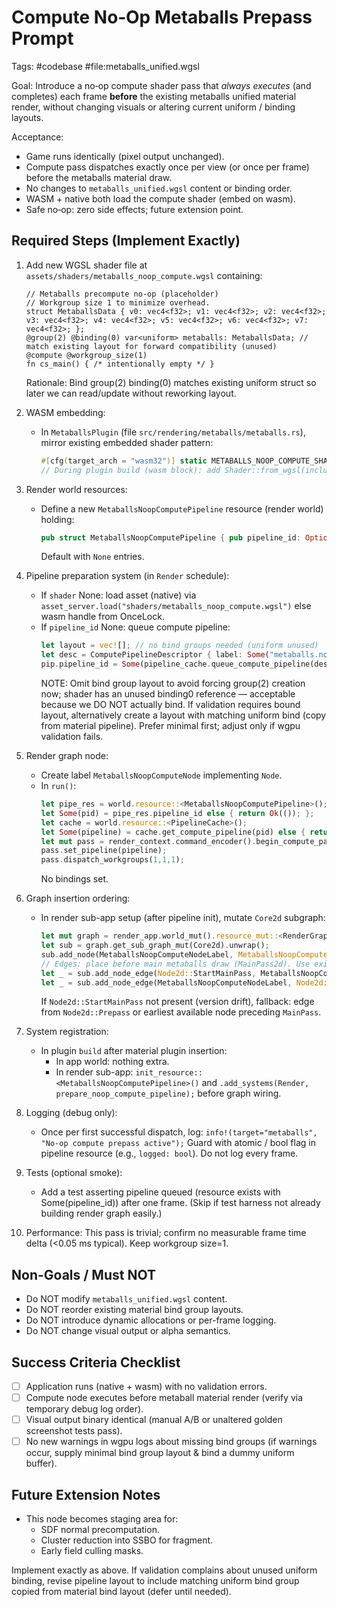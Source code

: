 # Compute No‑Op Metaballs Prepass Prompt

Tags: #codebase #file:metaballs_unified.wgsl

Goal: Introduce a no‑op compute shader pass that *always executes* (and completes) each frame **before** the existing metaballs unified material render, without changing visuals or altering current uniform / binding layouts.

Acceptance:
- Game runs identically (pixel output unchanged).
- Compute pass dispatches exactly once per view (or once per frame) before the metaballs material draw.
- No changes to `metaballs_unified.wgsl` content or binding order.
- WASM + native both load the compute shader (embed on wasm).
- Safe no‑op: zero side effects; future extension point.

## Required Steps (Implement Exactly)
1. Add new WGSL shader file at `assets/shaders/metaballs_noop_compute.wgsl` containing:
   ```wgsl
   // Metaballs precompute no-op (placeholder)
   // Workgroup size 1 to minimize overhead.
   struct MetaballsData { v0: vec4<f32>; v1: vec4<f32>; v2: vec4<f32>; v3: vec4<f32>; v4: vec4<f32>; v5: vec4<f32>; v6: vec4<f32>; v7: vec4<f32>; };
   @group(2) @binding(0) var<uniform> metaballs: MetaballsData; // match existing layout for forward compatibility (unused)
   @compute @workgroup_size(1)
   fn cs_main() { /* intentionally empty */ }
   ```
   Rationale: Bind group(2) binding(0) matches existing uniform struct so later we can read/update without reworking layout.

2. WASM embedding:
   - In `MetaballsPlugin` (file `src/rendering/metaballs/metaballs.rs`), mirror existing embedded shader pattern:
     ```rust
     #[cfg(target_arch = "wasm32")] static METABALLS_NOOP_COMPUTE_SHADER_HANDLE: OnceLock<Handle<Shader>> = OnceLock::new();
     // During plugin build (wasm block): add Shader::from_wgsl(include_str!("../../../assets/shaders/metaballs_noop_compute.wgsl"), "metaballs_noop_compute_embedded.wgsl") and store in OnceLock.
     ```

3. Render world resources:
   - Define a new `MetaballsNoopComputePipeline` resource (render world) holding:
     ```rust
     pub struct MetaballsNoopComputePipeline { pub pipeline_id: Option<CachedComputePipelineId>, pub shader: Option<Handle<Shader>> }
     ```
     Default with `None` entries.

4. Pipeline preparation system (in `Render` schedule):
   - If `shader` None: load asset (native) via `asset_server.load("shaders/metaballs_noop_compute.wgsl")` else wasm handle from OnceLock.
   - If `pipeline_id` None: queue compute pipeline:
     ```rust
     let layout = vec![]; // no bind groups needed (uniform unused)
     let desc = ComputePipelineDescriptor { label: Some("metaballs.noop.compute".into()), layout, shader: shader_handle.clone(), entry_point: Cow::from("cs_main"), shader_defs: vec![] };
     pip.pipeline_id = Some(pipeline_cache.queue_compute_pipeline(desc));
     ```
     NOTE: Omit bind group layout to avoid forcing group(2) creation now; shader has an unused binding0 reference — acceptable because we DO NOT actually bind. If validation requires bound layout, alternatively create a layout with matching uniform bind (copy from material pipeline). Prefer minimal first; adjust only if wgpu validation fails.

5. Render graph node:
   - Create label `MetaballsNoopComputeNode` implementing `Node`.
   - In `run()`:
     ```rust
     let pipe_res = world.resource::<MetaballsNoopComputePipeline>();
     let Some(pid) = pipe_res.pipeline_id else { return Ok(()); };
     let cache = world.resource::<PipelineCache>();
     let Some(pipeline) = cache.get_compute_pipeline(pid) else { return Ok(()); };
     let mut pass = render_context.command_encoder().begin_compute_pass(&ComputePassDescriptor { label: Some("metaballs_noop_precompute") });
     pass.set_pipeline(pipeline);
     pass.dispatch_workgroups(1,1,1);
     ```
     No bindings set.

6. Graph insertion ordering:
   - In render sub-app setup (after pipeline init), mutate `Core2d` subgraph:
     ```rust
     let mut graph = render_app.world_mut().resource_mut::<RenderGraph>();
     let sub = graph.get_sub_graph_mut(Core2d).unwrap();
     sub.add_node(MetaballsNoopComputeNodeLabel, MetaballsNoopComputeNode::default());
     // Edges: place before main metaballs draw (MainPass2d). Use existing enum variants:
     let _ = sub.add_node_edge(Node2d::StartMainPass, MetaballsNoopComputeNodeLabel);
     let _ = sub.add_node_edge(MetaballsNoopComputeNodeLabel, Node2d::MainPass);
     ```
     If `Node2d::StartMainPass` not present (version drift), fallback: edge from `Node2d::Prepass` or earliest available node preceding `MainPass`.

7. System registration:
   - In plugin `build` after material plugin insertion:
     - In app world: nothing extra.
     - In render sub-app: `init_resource::<MetaballsNoopComputePipeline>()` and `.add_systems(Render, prepare_noop_compute_pipeline);` before graph wiring.

8. Logging (debug only):
   - Once per first successful dispatch, log: `info!(target="metaballs", "No-op compute prepass active");` Guard with atomic / bool flag in pipeline resource (e.g., `logged: bool`). Do not log every frame.

9. Tests (optional smoke):
   - Add a test asserting pipeline queued (resource exists with Some(pipeline_id)) after one frame. (Skip if test harness not already building render graph easily.)

10. Performance: This pass is trivial; confirm no measurable frame time delta (<0.05 ms typical). Keep workgroup size=1.

## Non-Goals / Must NOT
- Do NOT modify `metaballs_unified.wgsl` content.
- Do NOT reorder existing material bind group layouts.
- Do NOT introduce dynamic allocations or per-frame logging.
- Do NOT change visual output or alpha semantics.

## Success Criteria Checklist
- [ ] Application runs (native + wasm) with no validation errors.
- [ ] Compute node executes before metaball material render (verify via temporary debug log order).
- [ ] Visual output binary identical (manual A/B or unaltered golden screenshot tests pass).
- [ ] No new warnings in wgpu logs about missing bind groups (if warnings occur, supply minimal bind group layout & bind a dummy uniform buffer).

## Future Extension Notes
- This node becomes staging area for:
  - SDF normal precomputation.
  - Cluster reduction into SSBO for fragment.
  - Early field culling masks.

Implement exactly as above. If validation complains about unused uniform binding, revise pipeline layout to include matching uniform bind group copied from material bind layout (defer until needed).
